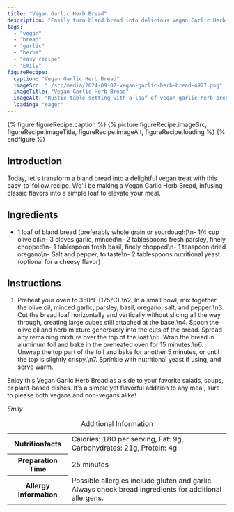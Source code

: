 ```yaml
---
title: "Vegan Garlic Herb Bread"
description: "Easily turn bland bread into delicious Vegan Garlic Herb Bread with this simple recipe. Perfect as a flavorful side for any meal!"
tags:
  - "vegan"
  - "bread"
  - "garlic"
  - "herbs"
  - "easy recipe"
  - "Emily"
figureRecipe: 
  caption: "Vegan Garlic Herb Bread"
  imageSrc: "./src/media/2024-09-02-vegan-garlic-herb-bread-4977.png"
  imageTitle: "Vegan Garlic Herb Bread"
  imageAlt: "Rustic table setting with a loaf of vegan garlic herb bread, cut in checkered pattern, next to a bowl of olive oil and herbs, in natural light."
  loading: "eager"
---
```


{% figure figureRecipe.caption %}
{% picture figureRecipe.imageSrc, figureRecipe.imageTitle, figureRecipe.imageAlt, figureRecipe.loading %}
{% endfigure %}

## Introduction

Today, let's transform a bland bread into a delightful vegan treat with this easy-to-follow recipe. We'll be making a Vegan Garlic Herb Bread, infusing classic flavors into a simple loaf to elevate your meal.

## Ingredients

- 1 loaf of bland bread (preferably whole grain or sourdough)\n- 1/4 cup olive oil\n- 3 cloves garlic, minced\n- 2 tablespoons fresh parsley, finely chopped\n- 1 tablespoon fresh basil, finely chopped\n- 1 teaspoon dried oregano\n- Salt and pepper, to taste\n- 2 tablespoons nutritional yeast (optional for a cheesy flavor)

## Instructions

1. Preheat your oven to 350°F (175°C).\n2. In a small bowl, mix together the olive oil, minced garlic, parsley, basil, oregano, salt, and pepper.\n3. Cut the bread loaf horizontally and vertically without slicing all the way through, creating large cubes still attached at the base.\n4. Spoon the olive oil and herb mixture generously into the cuts of the bread. Spread any remaining mixture over the top of the loaf.\n5. Wrap the bread in aluminum foil and bake in the preheated oven for 15 minutes.\n6. Unwrap the top part of the foil and bake for another 5 minutes, or until the top is slightly crispy.\n7. Sprinkle with nutritional yeast if using, and serve warm.

Enjoy this Vegan Garlic Herb Bread as a side to your favorite salads, soups, or plant-based dishes. It's a simple yet flavorful addition to any meal, sure to please both vegans and non-vegans alike!

*Emily*

<table><caption class='sr-only'>Additional Information</caption><tr><th>Nutritionfacts</th><td>Calories: 180 per serving, Fat: 9g, Carbohydrates: 21g, Protein: 4g&nbsp;</td></tr><tr><th>Preparation Time</th><td>25 minutes&nbsp;</td></tr><tr><th>Allergy Information</th><td>Possible allergies include gluten and garlic. Always check bread ingredients for additional allergens.&nbsp;</td></tr></table>


